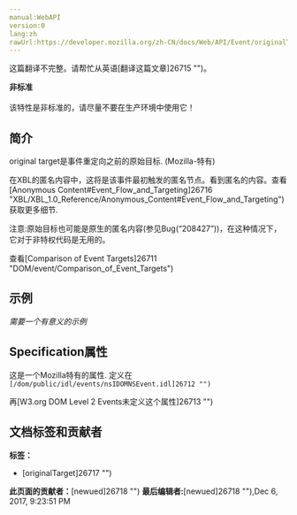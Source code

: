 ```yaml
---
manual:WebAPI
version:0
lang:zh
rawUrl:https://developer.mozilla.org/zh-CN/docs/Web/API/Event/originalTarget
---
```




这篇翻译不完整。请帮忙从英语[翻译这篇文章]26715 "")。






**非标准**<br></br>该特性是非标准的，请尽量不要在生产环境中使用它！





## 简介<a name="Summary"></a>


original target是事件重定向之前的原始目标. (Mozilla-特有)



在XBL的匿名内容中，这将是该事件最初触发的匿名节点。看到匿名的内容。查看[Anonymous Content#Event_Flow_and_Targeting]26716 "XBL/XBL_1.0_Reference/Anonymous_Content#Event_Flow_and_Targeting")获取更多细节.



注意:原始目标也可能是原生的匿名内容(参见Bug(“208427”))，在这种情况下，它对于非特权代码是无用的。



查看[Comparison of Event Targets]26711 "DOM/event/Comparison_of_Event_Targets")


## 示例<a name="Example"></a>


*需要一个有意义的示例*


## Specification属性<a name="Specification"></a>


这是一个Mozilla特有的属性. 定义在`[/dom/public/idl/events/nsIDOMNSEvent.idl]26712 "")`



再[W3.org DOM Level 2 Events未定义这个属性]26713 "")




## 文档标签和贡献者
**标签：**
* [originalTarget]26717 "")

**此页面的贡献者：**[newued]26718 "")
**最后编辑者:**[newued]26718 ""),<time>Dec 6, 2017, 9:23:51 PM</time>


